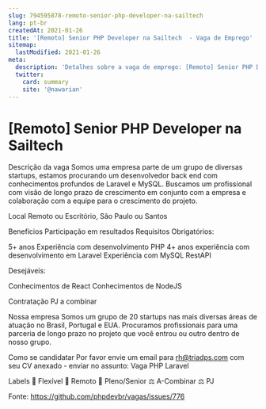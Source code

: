 ```yaml
---
slug: 794595878-remoto-senior-php-developer-na-sailtech
lang: pt-br
createdAt: 2021-01-26
title: '[Remoto] Senior PHP Developer na Sailtech  - Vaga de Emprego'
sitemap:
  lastModified: 2021-01-26
meta:
  description: 'Detalhes sobre a vaga de emprego: [Remoto] Senior PHP Developer na Sailtech '
  twitter:
    card: summary
    site: '@nawarian'
---
```


# [Remoto] Senior PHP Developer na Sailtech 

Descrição da vaga
Somos uma empresa parte de um grupo de diversas startups, estamos procurando um desenvolvedor back end com conhecimentos profundos de Laravel e MySQL. Buscamos um profissional com visão de longo prazo de crescimento em conjunto com a empresa e colaboração com a equipe para o crescimento do projeto.

Local
Remoto ou Escritório, São Paulo ou Santos

Benefícios
Participação em resultados
Requisitos
Obrigatórios:

5+ anos Experiência com desenvolvimento PHP
4+ anos experiência com desenvolvimento em Laravel
Experiência com MySQL 
RestAPI

Desejáveis:

Conhecimentos de React
Conhecimentos de NodeJS


Contratação
PJ a combinar

Nossa empresa
Somos um grupo de 20 startups nas mais diversas áreas de atuação no Brasil, Portugal e EUA. Procuramos profissionais para uma parceria de longo prazo no projeto que você entrou ou outro dentro de nosso grupo.

Como se candidatar
Por favor envie um email para rh@triadps.com com seu CV anexado - enviar no assunto: Vaga PHP Laravel

Labels
🏢 Flexível
🏢 Remoto
👨 Pleno/Senior
⚖️ A-Combinar
⚖️ PJ

Fonte: https://github.com/phpdevbr/vagas/issues/776